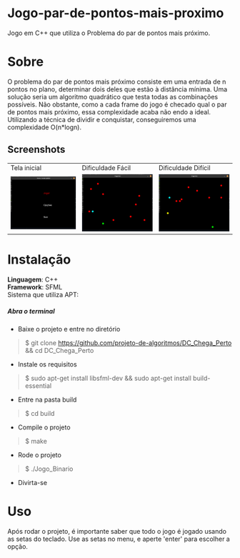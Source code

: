# Jogo-par-de-pontos-mais-proximo
Jogo em C++ que utiliza o Problema do par de pontos mais próximo.
# Sobre
O problema do par de pontos mais próximo consiste em uma entrada de n pontos no plano,
determinar dois deles que estão à distância mínima. Uma solução seria um algoritmo quadrático que testa todas as combinações possíveis. Não obstante, como a cada frame do jogo é checado qual o par de pontos mais próximo, essa complexidade acaba não endo a ideal. Utilizando a técnica de dividir e conquistar, conseguiremos uma complexidade O(n*logn).

## Screenshots
<table>
    <tr>
        <td>Tela inicial</td><td>Dificuldade Fácil</td><td>Dificuldade Difícil</td>
    </tr>
    <tr>
        <td><img src="/1.png" width="200"></td><td><img src="/2.png" width="200"></td><td><img src="/3.png" width="200"></td>
    </tr>
</table>

# Instalação 
**Linguagem**: C++<br>
**Framework**: SFML<br>
Sistema que utiliza APT:
##### Abra o terminal
- Baixe o projeto e entre no diretório
> $ git clone https://github.com/projeto-de-algoritmos/DC_Chega_Perto && cd DC_Chega_Perto
- Instale os requisitos
> $ sudo apt-get install libsfml-dev && sudo apt-get install build-essential
- Entre na pasta build
> $ cd build
- Compile o projeto
> $ make
- Rode o projeto
> $ ./Jogo_Binario
- Divirta-se

# Uso
Após rodar o projeto, é importante saber que todo o jogo é jogado usando as setas do teclado. Use as setas no menu, e aperte 'enter' para escolher a opção.
